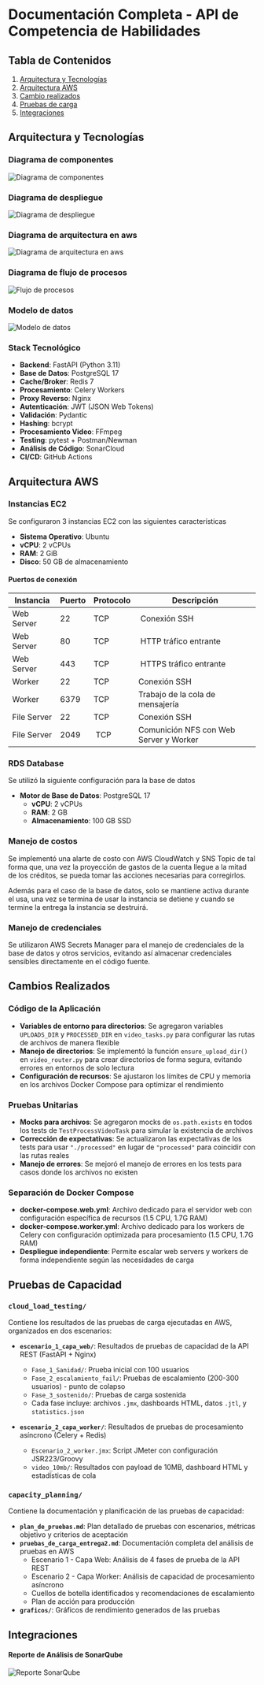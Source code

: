 # Documentación Completa - API de Competencia de Habilidades

## Tabla de Contenidos
1. [Arquitectura y Tecnologías](#arquitectura-y-tecnologías)
2. [Arquitectura AWS](#Arquitectura-AWS)
3. [Cambio realizados](#Cambios-Realizados)
3. [Pruebas de carga](#Pruebas-de-Capacidad)
4. [Integraciones](#integraciones)


## Arquitectura y Tecnologías

### Diagrama de componentes
![Diagrama de componentes](../images/DiagramaComponentes.png)

### Diagrama de despliegue
![Diagrama de despliegue](../images/Despliegue_entrega2.png)

### Diagrama de arquitectura en aws
![Diagrama de arquitectura en aws](../images/AwsEntrega2.png)

### Diagrama de flujo de procesos
![Flujo de procesos](../images/diagrama_flujo_procesos.png)

### Modelo de datos
![Modelo de datos](../images/entidad-relacion.png)


### Stack Tecnológico
- **Backend**: FastAPI (Python 3.11)
- **Base de Datos**: PostgreSQL 17
- **Cache/Broker**: Redis 7
- **Procesamiento**: Celery Workers
- **Proxy Reverso**: Nginx
- **Autenticación**: JWT (JSON Web Tokens)
- **Validación**: Pydantic
- **Hashing**: bcrypt
- **Procesamiento Video**: FFmpeg
- **Testing**: pytest + Postman/Newman
- **Análisis de Código**: SonarCloud
- **CI/CD**: GitHub Actions


## Arquitectura AWS

### Instancias EC2
Se configuraron 3 instancias EC2 con las siguientes características
- **Sistema Operativo**: Ubuntu
- **vCPU**: 2 vCPUs
- **RAM**: 2 GiB
- **Disco**: 50 GB de almacenamiento

#### Puertos de conexión
| Instancia | Puerto | Protocolo | Descripción |
|--|--|--|--|
|  Web Server | 22  | TCP | Conexión SSH |
|  Web Server | 80  | TCP | HTTP tráfico entrante |
|  Web Server | 443 | TCP | HTTPS tráfico entrante |    
| Worker | 22 | TCP | Conexión SSH |
| Worker | 6379 | TCP | Trabajo de la cola de mensajería |
| File Server | 22 | TCP | Conexión SSH |
| File Server | 2049 | TCP | Comunición NFS con Web Server y Worker |

### RDS Database
Se utilizó la siguiente configuración para la base de datos
 - **Motor de Base de Datos**: PostgreSQL 17
    - **vCPU**: 2 vCPUs
    - **RAM**: 2 GB
    - **Almacenamiento**: 100 GB SSD

### Manejo de costos
Se implementó una alarte de costo con AWS CloudWatch y SNS Topic de tal forma que, una vez la proyección de gastos de la cuenta llegue a la mitad de los créditos, se pueda tomar las acciones necesarias para corregirlos. 

Además para el caso de la base de datos, solo se mantiene activa durante el usa, una vez se termina de usar la instancia se detiene y cuando se termine la entrega la instancia se destruirá.

### Manejo de credenciales
Se utilizaron AWS Secrets Manager para el manejo de credenciales de la base de datos y otros servicios, evitando así almacenar credenciales sensibles directamente en el código fuente.

## Cambios Realizados

### Código de la Aplicación
- **Variables de entorno para directorios**: Se agregaron variables `UPLOADS_DIR` y `PROCESSED_DIR` en `video_tasks.py` para configurar las rutas de archivos de manera flexible
- **Manejo de directorios**: Se implementó la función `ensure_upload_dir()` en `video_router.py` para crear directorios de forma segura, evitando errores en entornos de solo lectura
- **Configuración de recursos**: Se ajustaron los límites de CPU y memoria en los archivos Docker Compose para optimizar el rendimiento

### Pruebas Unitarias
- **Mocks para archivos**: Se agregaron mocks de `os.path.exists` en todos los tests de `TestProcessVideoTask` para simular la existencia de archivos
- **Corrección de expectativas**: Se actualizaron las expectativas de los tests para usar `"./processed"` en lugar de `"processed"` para coincidir con las rutas reales
- **Manejo de errores**: Se mejoró el manejo de errores en los tests para casos donde los archivos no existen

### Separación de Docker Compose
- **docker-compose.web.yml**: Archivo dedicado para el servidor web con configuración específica de recursos (1.5 CPU, 1.7G RAM)
- **docker-compose.worker.yml**: Archivo dedicado para los workers de Celery con configuración optimizada para procesamiento (1.5 CPU, 1.7G RAM)
- **Despliegue independiente**: Permite escalar web servers y workers de forma independiente según las necesidades de carga


## Pruebas de Capacidad

### `cloud_load_testing/`
Contiene los resultados de las pruebas de carga ejecutadas en AWS, organizados en dos escenarios:

- **`escenario_1_capa_web/`**: Resultados de pruebas de capacidad de la API REST (FastAPI + Nginx)
  - `Fase_1_Sanidad/`: Prueba inicial con 100 usuarios
  - `Fase_2_escalamiento_fail/`: Pruebas de escalamiento (200-300 usuarios) - punto de colapso
  - `Fase_3_sostenido/`: Pruebas de carga sostenida
  - Cada fase incluye: archivos `.jmx`, dashboards HTML, datos `.jtl`, y `statistics.json`

- **`escenario_2_capa_worker/`**: Resultados de pruebas de procesamiento asíncrono (Celery + Redis)
  - `Escenario_2_worker.jmx`: Script JMeter con configuración JSR223/Groovy
  - `video_10mb/`: Resultados con payload de 10MB, dashboard HTML y estadísticas de cola

### `capacity_planning/`
Contiene la documentación y planificación de las pruebas de capacidad:

- **`plan_de_pruebas.md`**: Plan detallado de pruebas con escenarios, métricas objetivo y criterios de aceptación
- **`pruebas_de_carga_entrega2.md`**: Documentación completa del análisis de pruebas en AWS
  - Escenario 1 - Capa Web: Análisis de 4 fases de prueba de la API REST
  - Escenario 2 - Capa Worker: Análisis de capacidad de procesamiento asíncrono
  - Cuellos de botella identificados y recomendaciones de escalamiento
  - Plan de acción para producción
- **`graficos/`**: Gráficos de rendimiento generados de las pruebas




## Integraciones

#### Reporte de Análisis de SonarQube
![Reporte SonarQube](../images/Sonar_entrega_2.png)
